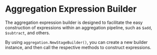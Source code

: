 # Aggregation Expression Builder

The aggregation expression builder is designed to facilitate the easy construction of expressions within an aggregation pipeline, such as `$add`, `$subtract`, and others.

By using `aggregation.NewStageBuilder()`, you can create a new builder instance, and then call the respective methods to construct expressions.